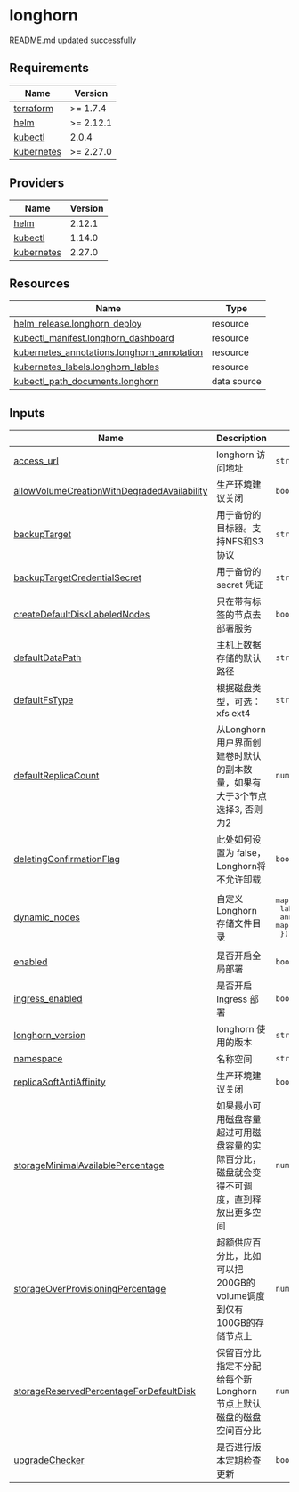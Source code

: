 # longhorn

<!-- BEGINNING OF PRE-COMMIT-TERRAFORM DOCS HOOK -->
README.md updated successfully
<!-- END OF PRE-COMMIT-TERRAFORM DOCS HOOK -->

<!-- BEGIN_TF_DOCS -->


## Requirements

| Name | Version |
|------|---------|
| <a name="requirement_terraform"></a> [terraform](#requirement\_terraform) | >= 1.7.4 |
| <a name="requirement_helm"></a> [helm](#requirement\_helm) | >= 2.12.1 |
| <a name="requirement_kubectl"></a> [kubectl](#requirement\_kubectl) | 2.0.4 |
| <a name="requirement_kubernetes"></a> [kubernetes](#requirement\_kubernetes) | >= 2.27.0 |
## Providers

| Name | Version |
|------|---------|
| <a name="provider_helm"></a> [helm](#provider\_helm) | 2.12.1 |
| <a name="provider_kubectl"></a> [kubectl](#provider\_kubectl) | 1.14.0 |
| <a name="provider_kubernetes"></a> [kubernetes](#provider\_kubernetes) | 2.27.0 |

## Resources

| Name | Type |
|------|------|
| [helm_release.longhorn_deploy](https://registry.terraform.io/providers/hashicorp/helm/latest/docs/resources/release) | resource |
| [kubectl_manifest.longhorn_dashboard](https://registry.terraform.io/providers/alekc/kubectl/2.0.4/docs/resources/manifest) | resource |
| [kubernetes_annotations.longhorn_annotation](https://registry.terraform.io/providers/hashicorp/kubernetes/latest/docs/resources/annotations) | resource |
| [kubernetes_labels.longhorn_lables](https://registry.terraform.io/providers/hashicorp/kubernetes/latest/docs/resources/labels) | resource |
| [kubectl_path_documents.longhorn](https://registry.terraform.io/providers/alekc/kubectl/2.0.4/docs/data-sources/path_documents) | data source |
## Inputs

| Name | Description | Type | Default | Required |
|------|-------------|------|---------|:--------:|
| <a name="input_access_url"></a> [access\_url](#input\_access\_url) | longhorn 访问地址 | `string` | `"longhorn.example.com"` | no |
| <a name="input_allowVolumeCreationWithDegradedAvailability"></a> [allowVolumeCreationWithDegradedAvailability](#input\_allowVolumeCreationWithDegradedAvailability) | 生产环境建议关闭 | `bool` | `false` | no |
| <a name="input_backupTarget"></a> [backupTarget](#input\_backupTarget) | 用于备份的目标器。支持NFS和S3协议 | `string` | `"s3://longhorn@us-east-1/"` | no |
| <a name="input_backupTargetCredentialSecret"></a> [backupTargetCredentialSecret](#input\_backupTargetCredentialSecret) | 用于备份的 secret 凭证 | `string` | `"longhorn-s3-secret"` | no |
| <a name="input_createDefaultDiskLabeledNodes"></a> [createDefaultDiskLabeledNodes](#input\_createDefaultDiskLabeledNodes) | 只在带有标签的节点去部署服务 | `bool` | `true` | no |
| <a name="input_defaultDataPath"></a> [defaultDataPath](#input\_defaultDataPath) | 主机上数据存储的默认路径 | `string` | `"/data/longhorn"` | no |
| <a name="input_defaultFsType"></a> [defaultFsType](#input\_defaultFsType) | 根据磁盘类型，可选：xfs ext4 | `string` | `"ext4"` | no |
| <a name="input_defaultReplicaCount"></a> [defaultReplicaCount](#input\_defaultReplicaCount) | 从Longhorn用户界面创建卷时默认的副本数量，如果有大于3个节点选择3, 否则为2 | `number` | `2` | no |
| <a name="input_deletingConfirmationFlag"></a> [deletingConfirmationFlag](#input\_deletingConfirmationFlag) | 此处如何设置为 false， Longhorn将不允许卸载 | `bool` | `true` | no |
| <a name="input_dynamic_nodes"></a> [dynamic\_nodes](#input\_dynamic\_nodes) | 自定义 Longhorn 存储文件目录 | <pre>map(object({<br>    labels      = map(string)<br>    annotations = map(string)<br>  }))</pre> | `{}` | no |
| <a name="input_enabled"></a> [enabled](#input\_enabled) | 是否开启全局部署 | `bool` | `true` | no |
| <a name="input_ingress_enabled"></a> [ingress\_enabled](#input\_ingress\_enabled) | 是否开启 Ingress 部署 | `bool` | `true` | no |
| <a name="input_longhorn_version"></a> [longhorn\_version](#input\_longhorn\_version) | longhorn 使用的版本 | `string` | `"1.5.3"` | no |
| <a name="input_namespace"></a> [namespace](#input\_namespace) | 名称空间 | `string` | `"longhorn-system"` | no |
| <a name="input_replicaSoftAntiAffinity"></a> [replicaSoftAntiAffinity](#input\_replicaSoftAntiAffinity) | 生产环境建议关闭 | `bool` | `false` | no |
| <a name="input_storageMinimalAvailablePercentage"></a> [storageMinimalAvailablePercentage](#input\_storageMinimalAvailablePercentage) | 如果最小可用磁盘容量超过可用磁盘容量的实际百分比，磁盘就会变得不可调度，直到释放出更多空间 | `number` | `20` | no |
| <a name="input_storageOverProvisioningPercentage"></a> [storageOverProvisioningPercentage](#input\_storageOverProvisioningPercentage) | 超额供应百分比，比如可以把200GB的volume调度到仅有100GB的存储节点上 | `number` | `200` | no |
| <a name="input_storageReservedPercentageForDefaultDisk"></a> [storageReservedPercentageForDefaultDisk](#input\_storageReservedPercentageForDefaultDisk) | 保留百分比指定不分配给每个新 Longhorn 节点上默认磁盘的磁盘空间百分比 | `number` | `15` | no |
| <a name="input_upgradeChecker"></a> [upgradeChecker](#input\_upgradeChecker) | 是否进行版本定期检查更新 | `bool` | `false` | no |
<!-- END_TF_DOCS -->
